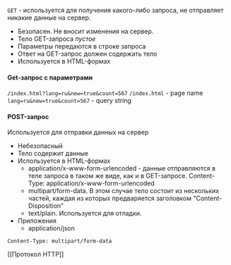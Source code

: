 `GET` - используется для получения какого-либо запроса, не отправляет никакие данные на сервер.
- Безопасен. Не вносит изменения на сервер.
- Тело GET-запроса *пустое*
- Параметры передаются в строке запроса
- Ответ на GET-запрос должен содержать тело
- Используется в HTML-формах

#### Get-запрос с параметрами

`/index.html?lang=ru&new=true&count=567` 
`/index.html` - page name
`lang=ru&new=true&count=567` - query string

#### POST-запрос
Используется для отправки данных на сервер
- Небезопасный
- Тело содержит данные
- Используется в HTML-формах
	- application/x-www-form-urlencoded - данные отправляются в теле запроса в таком же виде, как и в GET-запросе. Content-Type: application/x-www-form-urlencoded
	- multipart/form-data. В этом случае тело состоит из нескольких частей, каждая из которых предваряется заголовком "Content-Disposition"
	- text/plain. Используется для отладки.
- Приложения
	- application/json


`Content-Type: multipart/form-data`


[[Протокол HTTP]]